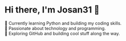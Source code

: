 # Hi there, I'm Josan31 👋

🌱 Currently learning Python and building my coding skills.  
👀 Passionate about technology and programming.  
🚀 Exploring GitHub and building cool stuff along the way.
